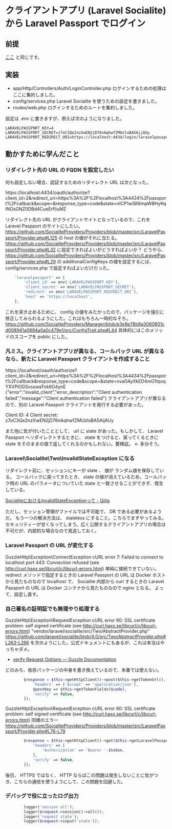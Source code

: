 # クライアントアプリ (Laravel Socialite) から Laravel Passport でログイン
## 前提
[ここ](../client/README.md) と同じです。

## 実装
- app/Http/Controllers/Auth/LoginController.php ログインするための処理はここに集約しました。
- config/services.php Laravel Socialite を使うための設定を書きました。
- routes/web.php ログインするためのルートを集約しました。

設定は .env に書きますが、例えば次のようになりました。

```
LARAVELPASSPORT_KEY=4
LARAVELPASSPORT_SECRET=z7oC3Qe2nzXwEN2jD76nAqhwfZMUzloBA5AijAUy
LARAVELPASSPORT_REDIRECT_URI=https://localhost:4434/login/laravelpassport/callback
```
  
## 動かすために学んだこと
### リダイレクト先の URL の FQDN を設定したい
何も設定しない場合、認証するためのリダイレクト URL は次となった。

https://localhost:4434/oauth/authorize?client_id=2&redirect_uri=https%3A%2F%2Flocalhost%3A4434%2Fpassport%2Fcallback&scope=&response_type=code&state=nICP1wSK6mpWBHyKqlNOsGNZ0DBd4CueErfIiuMZ

リダイレクト先の URL がクライアントサイトとなっているので、これを Laravel Paspport のサイトにしたい。
https://github.com/SocialiteProviders/Providers/blob/master/src/LaravelPassport/Provider.php#L125
の host の値がそれに当たる。
https://github.com/SocialiteProviders/Providers/blob/master/src/LaravelPassport/Provider.php#L32
に設定できればよいがどうすればよいか？
どうやら、
https://github.com/SocialiteProviders/Providers/blob/master/src/LaravelPassport/Provider.php#L29
の additionalConfigKeys の値を設定するには、 config/services.php で設定すればよいだけだった。

```php
    'laravelpassport' => [
        'client_id' => env('LARAVELPASSPORT_KEY'),
        'client_secret' => env('LARAVELPASSPORT_SECRET'),
        'redirect' => env('LARAVELPASSPORT_REDIRECT_URI'),
        'host' => 'https://localhost',
    ],
```

これを突き止めるために、 config の値をみたかったので、パッケージを強引に修正してみられるようにした。これはもちろん一時的なそち。
https://github.com/SocialiteProviders/Manager/blob/e3e8e78b9a3060801cd008941a0894a0a0c479e1/src/ConfigTrait.php#L44
具体的にはこのメソッドのスコープを public にした。

### 凡ミス。クライアントアプリが異なる、コールバック URL が異なるなら、新たに Laravel Passport クライアントを作成すること
https://localhost/oauth/authorize?client_id=2&redirect_uri=https%3A%2F%2Flocalhost%3A4434%2Fpassport%2Fcallback&response_type=code&scope=&state=nvaGAyXkED4mO1tqvqYXVPlODSxsxwaTnk6G4ynE
{"error":"invalid_client","error_description":"Client authentication failed","message":"Client authentication failed"}
クライアントアプリが異なるので、別の Laravel Passport クライアントを発行する必要があった。

Client ID: 4
Client secret: z7oC3Qe2nzXwEN2jD76nAqhwfZMUzloBA5AijAUy

また他に気が付いたこととして、 url に state があった。もしかして、 Laravel Passport へリダイレクトするときに、 state をつけると、戻ってくるときに state をそのままの値で返してくれるのかもしれない。要検証。 <- 多分そう。

### Laravel\Socialite\Two\InvalidStateException になる
リダイレクト前に、セッションにキーが state 、 値が ランダム値を保存している。
コールバックに戻ってきたとき、 state の値が消えているため、コールバック時の URL のパラメータについていた state と一致させることができず、発生している。

[SocialiteにおけるInvalidStateExceptionって - Qiita](https://qiita.com/chtzmrtshgh/items/84817942255d3d5dff45)

ただし、セッション管理がファイルでは不可能で、 DB である必要があるようだ。
もう一つの解決方法は、 stateless にすること。こちらでまずやってみる。セキュリティーが甘くなってしまう。広く公開するクライアントアプリの場合は不可だが、内部的な場合なので見逃しておく。

### Laravel Passport の URL が変化する
GuzzleHttp\Exception\ConnectException cURL error 7: Failed to connect to localhost port 443: Connection refused (see http://curl.haxx.se/libcurl/c/libcurl-errors.html)
単純に接続できていない。
redirect メソッドで指定するときの Laravel Passport の URL は Docker ホストから見たものなので localhost で、
Socialite 内部から curl するときの Laravel Passport の URL は Docker コンテナから見たものなので nginx となる。
よって、設定し直す。

### 自己署名の証明証でも無理やり処理する
GuzzleHttp\Exception\RequestException cURL error 60: SSL certificate problem: self signed certificate (see http://curl.haxx.se/libcurl/c/libcurl-errors.html)
"vendor/laravel/socialite/src/Two/AbstractProvider.php"
https://github.com/laravel/socialite/blob/4.0/src/Two/AbstractProvider.php#L263-L266
を次のようにした。公式ドキュメントにもあるが、これは本当はやっちゃダメ。

- [verify Request Options — Guzzle Documentation](http://docs.guzzlephp.org/en/stable/request-options.html#verify)

どのみち、依存パッケージの中身を書き換えているので、本番では使えない。

```php
        $response = $this->getHttpClient()->post($this->getTokenUrl(), [
            'headers' => ['Accept' => 'application/json'],
            $postKey => $this->getTokenFields($code),
            'verify' => false,
        ]);
```

GuzzleHttp\Exception\RequestException cURL error 60: SSL certificate problem: self signed certificate (see http://curl.haxx.se/libcurl/c/libcurl-errors.html)
同様のエラー
https://github.com/SocialiteProviders/Providers/blob/master/src/LaravelPassport/Provider.php#L76-L79

```php
        $response = $this->getHttpClient()->get($this->getLaravelPassportUrl('userinfo_uri'), [
            'headers' => [
                'Authorization' => 'Bearer '.$token,
            ],
            'verify' => false,
        ]);
```

後日、 HTTPS ではなく、 HTTP ならばこの問題は発生しないことに気がつき、こちらの通信を使うようにして、この問題を回避した。

### デバッグで役に立ったログ出力
```php
        logger('session all');
        logger($request->session()->all());
        logger('request state');
        logger($request->input('state'));
```
